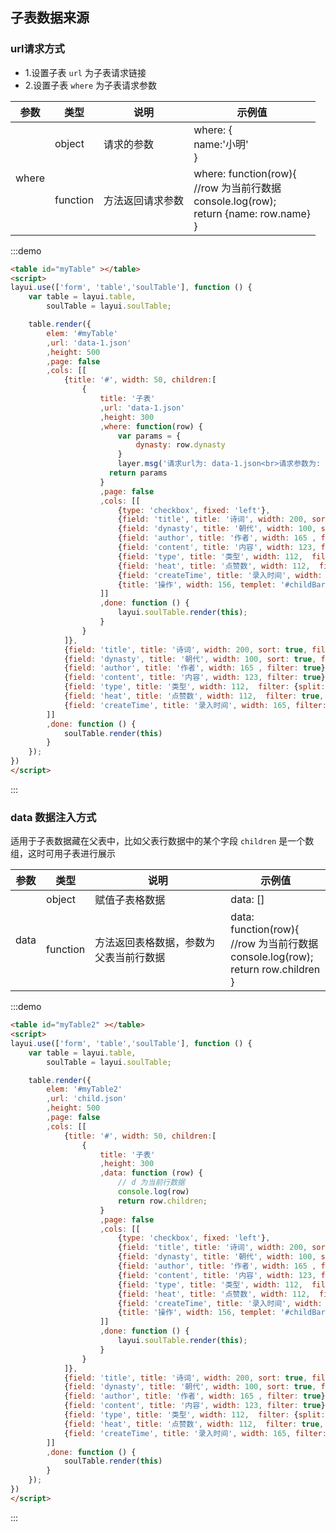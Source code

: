 ## 子表数据来源

### url请求方式
- 1.设置子表 `url` 为子表请求链接
- 2.设置子表 `where` 为子表请求参数

<table class='el-table el-table--border'>
    <thead>
        <tr>
            <th>参数</th>
            <th>类型</th>
            <th>说明</th>
            <th>示例值</th>
        </tr>
    </thead>
    <tbody>
        <tr>
            <td rowspan="2">where</td>
            <td>object</td>
            <td>请求的参数</td>
            <td>where: {<br>name:'小明'<br>}</td>
        </tr>
        <tr>
            <td>function</td>
            <td>方法返回请求参数</td>
            <td>where: function(row){<br>//row 为当前行数据<br>console.log(row);<br>return {name: row.name}<br>}</td>
        </tr>
    </tbody>
</table>

:::demo
```html
<table id="myTable" ></table>
<script>
layui.use(['form', 'table','soulTable'], function () {
    var table = layui.table,
        soulTable = layui.soulTable;

    table.render({
        elem: '#myTable'
        ,url: 'data-1.json'
        ,height: 500
        ,page: false
        ,cols: [[
            {title: '#', width: 50, children:[
                {
                    title: '子表'
                    ,url: 'data-1.json'
                    ,height: 300
                    ,where: function(row) {
                        var params = {
                            dynasty: row.dynasty
                        }
                        layer.msg('请求url为: data-1.json<br>请求参数为: ' + JSON.stringify(params))
                      return params
                    }
                    ,page: false
                    ,cols: [[
                        {type: 'checkbox', fixed: 'left'},
                        {field: 'title', title: '诗词', width: 200, sort: true, filter: true},
                        {field: 'dynasty', title: '朝代', width: 100, sort: true, filter: true},
                        {field: 'author', title: '作者', width: 165 , filter: true},
                        {field: 'content', title: '内容', width: 123, filter: true},
                        {field: 'type', title: '类型', width: 112,  filter: {split:','}, sort:true},
                        {field: 'heat', title: '点赞数', width: 112,  filter: true, sort:true},
                        {field: 'createTime', title: '录入时间', width: 165, filter: {type: 'date[yyyy-MM-dd HH:mm:ss]'}, sort:true},
                        {title: '操作', width: 156, templet: '#childBar'}
                    ]]
                    ,done: function () {
                        layui.soulTable.render(this);
                    }
                }
            ]},
            {field: 'title', title: '诗词', width: 200, sort: true, filter: true},
            {field: 'dynasty', title: '朝代', width: 100, sort: true, filter: true},
            {field: 'author', title: '作者', width: 165 , filter: true},
            {field: 'content', title: '内容', width: 123, filter: true},
            {field: 'type', title: '类型', width: 112,  filter: {split:','}, sort:true},
            {field: 'heat', title: '点赞数', width: 112,  filter: true, sort:true, excel:{cellType: 'n'}},
            {field: 'createTime', title: '录入时间', width: 165, filter: {type: 'date[yyyy-MM-dd HH:mm:ss]'}, sort:true},
        ]]
        ,done: function () {
            soulTable.render(this)
        }
    });
})
</script>
```
:::

### data 数据注入方式
适用于子表数据藏在父表中，比如父表行数据中的某个字段 `children` 是一个数组，这时可用子表进行展示 
<table class='el-table el-table--border'>
    <thead>
        <tr>
            <th>参数</th>
            <th>类型</th>
            <th>说明</th>
            <th>示例值</th>
        </tr>
    </thead>
    <tbody>
        <tr>
            <td rowspan="2">data</td>
            <td>object</td>
            <td>赋值子表格数据</td>
            <td>data: []</td>
        </tr>
        <tr>
            <td>function</td>
            <td>方法返回表格数据，参数为父表当前行数据</td>
            <td>data: function(row){<br>//row 为当前行数据<br>console.log(row);<br>return row.children<br>}</td>
        </tr>
    </tbody>
</table>

:::demo
```html
<table id="myTable2" ></table>
<script>
layui.use(['form', 'table','soulTable'], function () {
    var table = layui.table,
        soulTable = layui.soulTable;

    table.render({
        elem: '#myTable2'
        ,url: 'child.json'
        ,height: 500
        ,page: false
        ,cols: [[
            {title: '#', width: 50, children:[
                {
                    title: '子表'
                    ,height: 300
                    ,data: function (row) {
                        // d 为当前行数据
                        console.log(row)
                        return row.children;
                    }
                    ,page: false
                    ,cols: [[
                        {type: 'checkbox', fixed: 'left'},
                        {field: 'title', title: '诗词', width: 200, sort: true, filter: true},
                        {field: 'dynasty', title: '朝代', width: 100, sort: true, filter: true},
                        {field: 'author', title: '作者', width: 165 , filter: true},
                        {field: 'content', title: '内容', width: 123, filter: true},
                        {field: 'type', title: '类型', width: 112,  filter: {split:','}, sort:true},
                        {field: 'heat', title: '点赞数', width: 112,  filter: true, sort:true},
                        {field: 'createTime', title: '录入时间', width: 165, filter: {type: 'date[yyyy-MM-dd HH:mm:ss]'}, sort:true},
                        {title: '操作', width: 156, templet: '#childBar'}
                    ]]
                    ,done: function () {
                        layui.soulTable.render(this);
                    }
                }
            ]},
            {field: 'title', title: '诗词', width: 200, sort: true, filter: true},
            {field: 'dynasty', title: '朝代', width: 100, sort: true, filter: true},
            {field: 'author', title: '作者', width: 165 , filter: true},
            {field: 'content', title: '内容', width: 123, filter: true},
            {field: 'type', title: '类型', width: 112,  filter: {split:','}, sort:true},
            {field: 'heat', title: '点赞数', width: 112,  filter: true, sort:true, excel:{cellType: 'n'}},
            {field: 'createTime', title: '录入时间', width: 165, filter: {type: 'date[yyyy-MM-dd HH:mm:ss]'}, sort:true},
        ]]
        ,done: function () {
            soulTable.render(this)
        }
    });
})
</script>
```
:::
